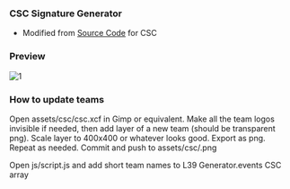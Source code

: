 ### CSC Signature Generator
- Modified from [Source Code](https://github.com/DrKain/csgo-sticker-signature-generator) for CSC

### Preview
  
![1](https://i.imgur.com/tauslP6.gif)

### How to update teams

Open assets/csc/csc.xcf in Gimp or equivalent.  Make all the team logos invisible if needed, then add layer of a new team (should be transparent png).  Scale layer to 400x400 or whatever looks good.  Export as png.  Repeat as needed.  Commit and push to assets/csc/<short team name>.png

Open js/script.js and add short team names to L39 Generator.events CSC array
